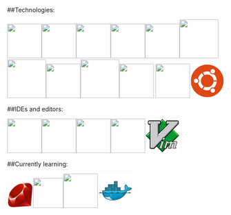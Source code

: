 ##Technologies:

<img src="https://raw.githubusercontent.com/yurijserrano/Github-Profile-Readme-Logos/master/programming%20languages/c.svg" width="80" height="80"/><img src="https://raw.githubusercontent.com/bablubambal/All_logo_and_pictures/main/programming%20languages/c%2B%2B.svg" width="80" height="80"/><img src="https://raw.githubusercontent.com/bablubambal/All_logo_and_pictures/main/programming%20languages/java.svg" width="80" height="80"/><img src="https://raw.githubusercontent.com/bablubambal/All_logo_and_pictures/main/programming%20languages/python.svg" width="80" height="80"/><img src="https://raw.githubusercontent.com/bablubambal/All_logo_and_pictures/main/programming%20languages/javascript.svg" width="80" height="80"/><img src="https://raw.githubusercontent.com/bablubambal/All_logo_and_pictures/main/others/html.svg" width="90" height="90"/><img src="https://raw.githubusercontent.com/bablubambal/All_logo_and_pictures/main/others/css.svg" width="90" height="90"/><img src="https://raw.githubusercontent.com/yurijserrano/Github-Profile-Readme-Logos/master/frameworks/boostrap.svg" width="80" height="80"/><img src="https://raw.githubusercontent.com/yurijserrano/Github-Profile-Readme-Logos/master/others/git.svg" width="90" height="90"/><img src="https://raw.githubusercontent.com/bablubambal/All_logo_and_pictures/main/databases/oracle.svg" width="80" height="80"/>
<img src="https://raw.githubusercontent.com/bablubambal/All_logo_and_pictures/main/databases/mysql.svg" width="80" height="80"/><img src="https://raw.githubusercontent.com/devicons/devicon/master/icons/ubuntu/ubuntu-plain.svg" width="80" height="80"/>

    
##IDEs and editors:

<img src="https://raw.githubusercontent.com/bablubambal/All_logo_and_pictures/main/ides/intellij.svg" width="80" height="80"/><img src="https://raw.githubusercontent.com/bablubambal/All_logo_and_pictures/main/ides/pycharm.svg" width="80" height="80"/><img src="https://raw.githubusercontent.com/yurijserrano/Github-Profile-Readme-Logos/master/ides/vs-studio.svg" width="80" height="80"/><img src="https://raw.githubusercontent.com/bablubambal/All_logo_and_pictures/main/text%20editors/vscode.svg" width="80" height="80"/><img src="https://raw.githubusercontent.com/devicons/devicon/master/icons/vim/vim-original.svg" width="80" height="80"/>

##Currently learning:

<img src="https://raw.githubusercontent.com/devicons/devicon/master/icons/ruby/ruby-original.svg" width="60" height="60"/><img src="https://raw.githubusercontent.com/yurijserrano/Github-Profile-Readme-Logos/master/frameworks/angular.svg" width="70" height="70"/><img src="https://raw.githubusercontent.com/yurijserrano/Github-Profile-Readme-Logos/master/frameworks/react.svg" width="80" height="80"/><img src="https://raw.githubusercontent.com/devicons/devicon/master/icons/docker/docker-original.svg" width="80" height="80"/>


